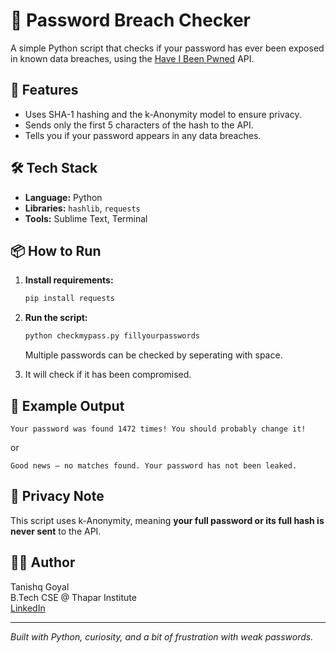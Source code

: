 
# 🔐 Password Breach Checker

A simple Python script that checks if your password has ever been exposed in known data breaches, using the [Have I Been Pwned](https://haveibeenpwned.com/API/v3) API.

## 🚀 Features
- Uses SHA-1 hashing and the k-Anonymity model to ensure privacy.
- Sends only the first 5 characters of the hash to the API.
- Tells you if your password appears in any data breaches.

## 🛠️ Tech Stack
- **Language:** Python
- **Libraries:** `hashlib`, `requests`
- **Tools:** Sublime Text, Terminal

## 📦 How to Run

1. **Install requirements:**
   ```bash
   pip install requests
   ```

2. **Run the script:**
   ```bash
   python checkmypass.py fillyourpasswords 
   ```
   Multiple passwords can be checked by seperating with space.

3. It will check if it has been compromised.

## 📌 Example Output

```
Your password was found 1472 times! You should probably change it!
```
or
```
Good news — no matches found. Your password has not been leaked.
```

## 🔐 Privacy Note
This script uses k-Anonymity, meaning **your full password or its full hash is never sent** to the API.

## 👨‍💻 Author
Tanishq Goyal  
B.Tech CSE @ Thapar Institute  
[LinkedIn](https://www.linkedin.com/in/tanishq-goyal-50b989309/)

---

*Built with Python, curiosity, and a bit of frustration with weak passwords.*
